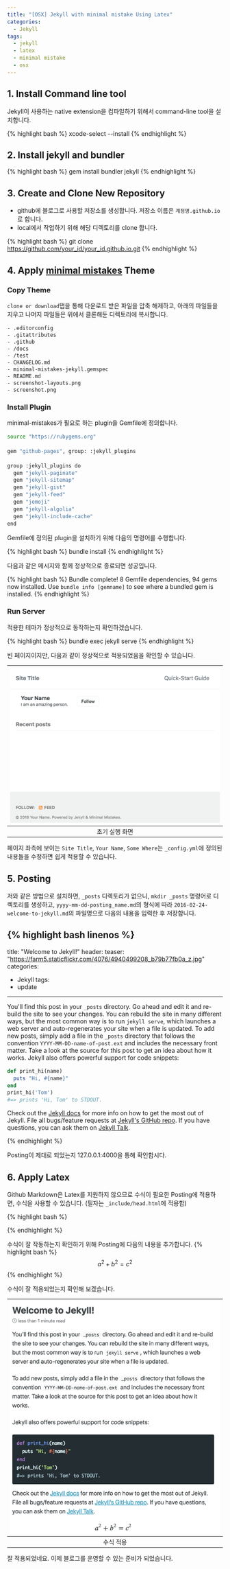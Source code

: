 ```yaml
---
title: "[OSX] Jekyll with minimal mistake Using Latex"
categories:
  - Jekyll
tags:
  - jekyll
  - latex
  - minimal mistake
  - osx
---
```


## 1. Install Command line tool
Jekyll이 사용하는 native extension을 컴파일하기 위해서 command-line tool을 설치합니다.

{% highlight bash %}
xcode-select --install
{% endhighlight %}

## 2. Install jekyll and bundler
{% highlight bash %}
gem install bundler jekyll
{% endhighlight %}

## 3. Create and Clone New Repository
- github에 블로그로 사용할 저장소를 생성합니다. 저장소 이름은 `계정명.github.io`로 합니다.
- local에서 작업하기 위해 해당 디렉토리를 clone 합니다.

{% highlight bash %}
git clone https://github.com/your_id/your_id.github.io.git
{% endhighlight %} 	

## 4. Apply [minimal mistakes][minimal-mistakes] Theme
### Copy Theme
`clone or download`탭을 통해 다운로드 받은 파일을 압축 해제하고, 아래의 파일들을 지우고 나머지 파일들은 위에서 클론해둔 디렉토리에 복사합니다.
	
	- .editorconfig 
	- .gitattributes
	- .github 
	- /docs 
	- /test 
	- CHANGELOG.md
	- minimal-mistakes-jekyll.gemspec
	- README.md
	- screenshot-layouts.png
	- screenshot.png

### Install Plugin
minimal-mistakes가 필요로 하는 plugin을 Gemfile에 정의합니다.

```bash
source "https://rubygems.org"

gem "github-pages", group: :jekyll_plugins

group :jekyll_plugins do
  gem "jekyll-paginate"
  gem "jekyll-sitemap"
  gem "jekyll-gist"
  gem "jekyll-feed"
  gem "jemoji"
  gem "jekyll-algolia"
  gem "jekyll-include-cache"
end
```

Gemfile에 정의된 plugin을 설치하기 위해 다음의 명령어를 수행합니다.

{% highlight bash %}
bundle install
{% endhighlight %}
 	
다음과 같은 메시지와 함께 정상적으로 종료되면 성공입니다.

{% highlight bash %}
Bundle complete! 8 Gemfile dependencies, 94 gems now installed.
Use `bundle info [gemname]` to see where a bundled gem is installed.
{% endhighlight %}

### Run Server
적용한 테마가 정상적으로 동작하는지 확인하겠습니다.

{% highlight bash %}
bundle exec jekyll serve
{% endhighlight %}

빈 페이지이지만, 다음과 같이 정상적으로 적용되었음을 확인할 수 있습니다.

|![Image Alt 텍스트](/assets/img/minimal-mistakes-initialized.png)|
|:--:|
| 초기 실행 화면 |

페이지 좌측에 보이는 `Site Title`, `Your Name`, `Some Where`는 `_config.yml`에 정의된 내용들을 수정하면 쉽게 적용할 수 있습니다.
 
## 5. Posting
저와 같은 방법으로 설치하면, `_posts` 디렉토리가 없으니, `mkdir _posts` 명령어로 디렉토리를 생성하고, 
 `yyyy-mm-dd-posting_name.md`의 형식에 따라 `2016-02-24-welcome-to-jekyll.md`의 파일명으로 다음의 내용을 입력한 후 저장합니다.

{% highlight bash linenos %}
---
title:  "Welcome to Jekyll!"
header:
  teaser: "https://farm5.staticflickr.com/4076/4940499208_b79b77fb0a_z.jpg"
categories: 
  - Jekyll
tags:
  - update
---

You'll find this post in your `_posts` directory. Go ahead and edit it and re-build the site to see your changes. You can rebuild the site in many different ways, but the most common way is to run `jekyll serve`, which launches a web server and auto-regenerates your site when a file is updated.
To add new posts, simply add a file in the `_posts` directory that follows the convention `YYYY-MM-DD-name-of-post.ext` and includes the necessary front matter. Take a look at the source for this post to get an idea about how it works.
Jekyll also offers powerful support for code snippets:

```ruby
def print_hi(name)
  puts "Hi, #{name}"
end
print_hi('Tom')
#=> prints 'Hi, Tom' to STDOUT.
```

Check out the [Jekyll docs][jekyll-docs] for more info on how to get the most out of Jekyll. File all bugs/feature requests at [Jekyll's GitHub repo][jekyll-gh]. If you have questions, you can ask them on [Jekyll Talk][jekyll-talk].

[jekyll-docs]: http://jekyllrb.com/docs/home
[jekyll-gh]:   https://github.com/jekyll/jekyll
[jekyll-talk]: https://talk.jekyllrb.com/
{% endhighlight %}

Posting이 제대로 되었는지 127.0.0.1:4000을 통해 확인합시다.

## 6. Apply Latex
Github Markdown은 Latex를 지원하지 않으므로 수식이 필요한 Posting에 적용하면, 수식을 사용할 수 있습니다. (필자는 `_include/head.html`에 적용함)  

{% highlight bash %}
<script src="https://cdnjs.cloudflare.com/ajax/libs/mathjax/2.7.0/MathJax.js?config=TeX-AMS-MML_HTMLorMML" type="text/javascript"></script>
{% endhighlight %}
 
수식이 잘 작동하는지 확인하기 위해 Posting에 다음의 내용을 추가합니다.
{% highlight bash %}
$$
a^2 + b^2 = c^2
$$ 
{% endhighlight %}
 
수식이 잘 적용되었는지 확인해 보겠습니다.
 
|![applied_latex](/assets/img/applied_latex.png)|
|:--:|
| 수식 적용 |

잘 적용되었네요. 이제 블로그를 운영할 수 있는 준비가 되었습니다.

[minimal-mistakes]: https://github.com/mmistakes/minimal-mistakes

